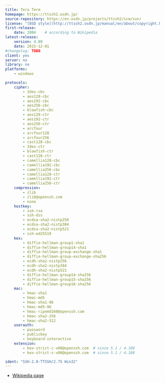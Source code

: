 ```yaml
---
title: Tera Term
homepage: https://ttssh2.osdn.jp/
source-repository: https://en.osdn.jp/projects/ttssh2/scm/svn/
license: "[BSD style](http://ttssh2.osdn.jp/manual/en/about/copyright.html)"
first-release:
    date: 2004    # according to Wikipedia
latest-release:
    version: 4.89
    date: 2015-12-01
#changelog: TODO
client: yes
server: no
library: no
platforms:
    - windows

protocols:
    cipher:
        - 3des-cbc
        - aes128-cbc
        - aes192-cbc
        - aes256-cbc
        - blowfish-cbc
        - aes128-ctr
        - aes192-ctr
        - aes256-ctr
        - arcfour
        - arcfour128
        - arcfour256
        - cast128-cbc
        - 3des-ctr
        - blowfish-ctr
        - cast128-ctr
        - camellia128-cbc
        - camellia192-cbc
        - camellia256-cbc
        - camellia128-ctr
        - camellia192-ctr
        - camellia256-ctr
    compression:
        - zlib
        - zlib@openssh.com
        - none
    hostkey:
        - ssh-rsa
        - ssh-dss
        - ecdsa-sha2-nistp256
        - ecdsa-sha2-nistp384
        - ecdsa-sha2-nistp521
        - ssh-ed25519
    kex:
        - diffie-hellman-group1-sha1
        - diffie-hellman-group14-sha1
        - diffie-hellman-group-exchange-sha1
        - diffie-hellman-group-exchange-sha256
        - ecdh-sha2-nistp256
        - ecdh-sha2-nistp384
        - ecdh-sha2-nistp521
        - diffie-hellman-group14-sha256
        - diffie-hellman-group15-sha256
        - diffie-hellman-group16-sha256
    mac:
        - hmac-sha1
        - hmac-md5
        - hmac-sha1-96
        - hmac-md5-96
        - hmac-ripemd160@openssh.com
        - hmac-sha2-256
        - hmac-sha2-512
    userauth:
        - password
        - publickey
        - keyboard-interactive
    extension:
        - kex-strict-c-v00@openssh.com  # since 5.1 / 4.108
        - kex-strict-s-v00@openssh.com  # since 5.1 / 4.108

ident: "SSH-2.0-TTSSH/2.75 Win32"
---
```

* [Wikipedia page](https://en.wikipedia.org/wiki/Tera_Term)
